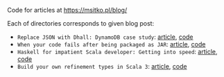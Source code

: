 Code for articles at https://msitko.pl/blog/

Each of directories corresponds to given blog post:

* `Replace JSON with Dhall: DynamoDB case study`: [article](https://msitko.pl/blog/2019/03/13/replace-json-with-dhall.html), [code](dhall-dynamo)
* `When your code fails after being packaged as JAR`:  [article](https://msitko.pl/blog/2019/10/19/when-your-code-fails-after-being-packaged-as-jar.html), [code](reading-resources)
* `Haskell for impatient Scala developer: Getting into speed`: [article](https://msitko.pl/blog/2020/02/08/haskell-getting-into-speed.html), [code](https://github.com/note/blog-examples/tree/master/haskell-getting-into-speed)
* `Build your own refinement types in Scala 3`: [article](https://msitko.pl/blog/build-your-own-refinement-types-in-scala3.html), [code](https://github.com/note/blog-examples/tree/master/build-your-own-refinement-types-in-scala3)
